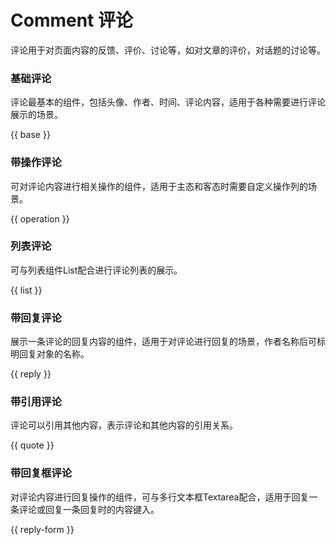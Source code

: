 # Comment 评论

评论用于对页面内容的反馈、评价、讨论等，如对文章的评价，对话题的讨论等。

### 基础评论
评论最基本的组件，包括头像、作者、时间、评论内容，适用于各种需要进行评论展示的场景。

{{ base }}

### 带操作评论
可对评论内容进行相关操作的组件，适用于主态和客态时需要自定义操作列的场景。

{{ operation }}

### 列表评论
可与列表组件List配合进行评论列表的展示。

{{ list }}

### 带回复评论
展示一条评论的回复内容的组件，适用于对评论进行回复的场景，作者名称后可标明回复对象的名称。

{{ reply }}

### 带引用评论
评论可以引用其他内容，表示评论和其他内容的引用关系。

{{ quote }}

### 带回复框评论
对评论内容进行回复操作的组件，可与多行文本框Textarea配合，适用于回复一条评论或回复一条回复时的内容键入。

{{ reply-form }}